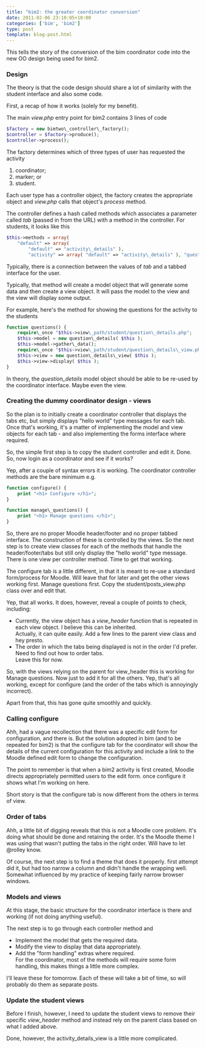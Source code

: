 ```yaml
---
title: "bim2: the greater coordinator conversion"
date: 2011-02-06 23:10:05+10:00
categories: ['bim', 'bim2']
type: post
template: blog-post.html
---
```

This tells the story of the conversion of the bim coordinator code into the new OO design being used for bim2.

### Design

The theory is that the code design should share a lot of similarity with the student interface and also some code.

First, a recap of how it works (solely for my benefit).

The main _view.php_ entry point for bim2 contains 3 lines of code 
```php
$factory = new bimtwo\_controller\_factory(); 
$controller = $factory->produce(); 
$controller->process(); 
```

The factory determines which of three types of user has requested the activity

1. coordinator;
2. marker; or
3. student.

Each user type has a controller object, the factory creates the appropriate object and _view.php_ calls that object's _process_ method.

The controller defines a hash called methods which associates a parameter called _tab_ (passed in from the URL) with a method in the controller. For students, it looks like this 
```php
$this->methods = array( 
    "default" => array( 
        "default" => "activity\_details" ), 
        "activity" => array( "default" => "activity\_details" ), "questions" => array( "default" => "questions" ), "posts" => array( "default" => "posts" ) ); 
```

Typically, there is a connection between the values of _tab_ and a tabbed interface for the user.

Typically, that method will create a model object that will generate some data and then create a view object. It will pass the model to the view and the view will display some output.

For example, here's the method for showing the questions for the activity to the students 
```php
function questions() { 
    require\_once "$this->view\_path/student/question\_details.php";
    $this->model = new question\_details( $this ); 
    $this->model->gather\_data(); 
    require\_once "$this->view\_path/student/question\_details\_view.php";
    $this->view = new question\_details\_view( $this ); 
    $this->view->display( $this ); 
} 
```

In theory, the _question\_details_ model object should be able to be re-used by the coordinator interface. Maybe even the view.

### Creating the dummy coordinator design - views

So the plan is to initially create a coordinator controller that displays the tabs etc, but simply displays "hello world" type messages for each tab. Once that's working, it's a matter of implementing the model and view objects for each tab - and also implementing the forms interface where required.

So, the simple first step is to copy the student controller and edit it. Done. So, now login as a coordinator and see if it works?

Yep, after a couple of syntax errors it is working. The coordinator controller methods are the bare minimum e.g.  
```php 
function configure() { 
    print "<h1> Configure </h1>"; 
}

function manage\_questions() { 
    print "<h1> Manage questions </h1>"; 
}
```

So, there are no proper Moodle header/footer and no proper tabbed interface. The construction of these is controlled by the views. So the next step is to create view classes for each of the methods that handle the header/footer/tabs but still only display the "hello world" type message. There is one view per controller method. Time to get that working.

The configure tab is a little different, in that it is meant to re-use a standard form/process for Moodle. Will leave that for later and get the other views working first. Manage questions first. Copy the student/posts\_view.php class over and edit that.

Yep, that all works. It does, however, reveal a couple of points to check, including:

- Currently, the view object has a _view\_header_ function that is repeated in each view object. I believe this can be inherited.  
    Actually, it can quite easily. Add a few lines to the parent view class and hey presto.
- The order in which the tabs being displayed is not in the order I'd prefer. Need to find out how to order tabs.  
    Leave this for now.

So, with the views relying on the parent for view\_header this is working for Manage questions. Now just to add it for all the others. Yep, that's all working, except for configure (and the order of the tabs which is annoyingly incorrect).

Apart from that, this has gone quite smoothly and quickly.

### Calling configure

Ahh, had a vague recollection that there was a specific edit form for configuration, and there is. But the solution adopted in bim (and to be repeated for bim2) is that the configure tab for the coordinator will show the details of the current configuration for this activity and include a link to the Moodle defined edit form to change the configuration.

The point to remember is that when a bim2 activity is first created, Moodle directs appropriately permitted users to the edit form. once configure it shows what I'm working on here.

Short story is that the configure tab is now different from the others in terms of view.

### Order of tabs

Ahh, a little bit of digging reveals that this is not a Moodle core problem. It's doing what should be done and retaining the order. It's the Moodle theme I was using that wasn't putting the tabs in the right order. Will have to let @rolley know.

Of course, the next step is to find a theme that does it properly. first attempt did it, but had too narrow a column and didn't handle the wrapping well. Somewhat influenced by my practice of keeping fairly narrow browser windows.

### Models and views

At this stage, the basic structure for the coordinator interface is there and working (if not doing anything useful).

The next step is to go through each controller method and

- Implement the model that gets the required data.
- Modify the view to display that data appropriately.
- Add the "form handling" extras where required.  
    For the coordinator, most of the methods will require some form handling, this makes things a little more complex.

I'll leave these for tomorrow. Each of these will take a bit of time, so will probably do them as separate posts.

### Update the student views

Before I finish, however, I need to update the student views to remove their specific _view\_header_ method and instead rely on the parent class based on what I added above.

Done, however, the activity\_details\_view is a little more complicated.